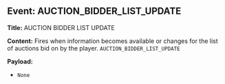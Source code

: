 ## Event: AUCTION_BIDDER_LIST_UPDATE

**Title:** AUCTION BIDDER LIST UPDATE

**Content:**
Fires when information becomes available or changes for the list of auctions bid on by the player.
`AUCTION_BIDDER_LIST_UPDATE`

**Payload:**
- `None`